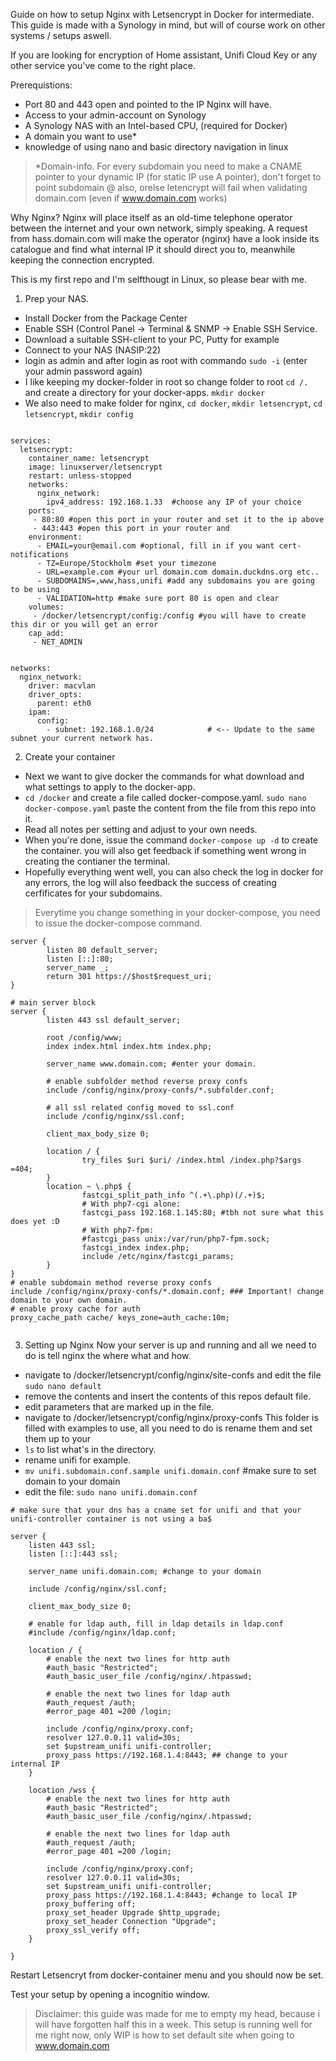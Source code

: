 Guide on how to setup Nginx with Letsencrypt in Docker for intermediate.
This guide is made with a Synology in mind, but will of course work on other systems / setups aswell.

If you are looking for encryption of Home assistant, Unifi Cloud Key or any other service you've come to the right place.

Prerequistions:
- Port 80 and 443 open and pointed to the IP Nginx will have.
- Access to your admin-account on Synology
- A Synology NAS with an Intel-based CPU, (required for Docker)
- A domain you want to use*
- knowledge of using nano and basic directory navigation in linux

> *Domain-info.
> For every subdomain you need to make a CNAME pointer to your dynamic IP (for static IP use A pointer), don't forget to point subdomain @ also, orelse letencrypt will fail when validating domain.com (even if www.domain.com works)

Why Nginx? 
Nginx will place itself as an old-time telephone operator between the internet and your own network, simply speaking.
A request from hass.domain.com will make the operator (nginx) have a look inside its catalogue and find what internal IP it should direct you to, meanwhile keeping the connection encrypted.

This is my first repo and I'm selfthougt in Linux, so please bear with me.

1. Prep your NAS.
- Install Docker from the Package Center
- Enable SSH (Control Panel -> Terminal & SNMP -> Enable SSH Service.
- Download a suitable SSH-client to your PC, Putty for example
- Connect to your NAS (NASIP:22)
- login as admin and after login as root with commando `sudo -i` (enter your admin password again)
- I like keeping my docker-folder in root so change folder to root `cd /.` and create a directory for your docker-apps. `mkdir docker`
- We also need to make folder for nginx, `cd docker`, `mkdir letsencrypt`, `cd letsencrypt`, `mkdir config`

```version: '2'

services:
  letsencrypt:
    container_name: letsencrypt
    image: linuxserver/letsencrypt
    restart: unless-stopped
    networks:
      nginx_network:
        ipv4_address: 192.168.1.33  #choose any IP of your choice
    ports:
     - 80:80 #open this port in your router and set it to the ip above
     - 443:443 #open this port in your router and 
    environment:
      - EMAIL=your@email.com #optional, fill in if you want cert-notifications
      - TZ=Europe/Stockholm #set your timezone
      - URL=example.com #your url domain.com domain.duckdns.org etc.. 
      - SUBDOMAINS=,www,hass,unifi #add any subdomains you are going to be using
      - VALIDATION=http #make sure port 80 is open and clear 
    volumes:
     - /docker/letsencrypt/config:/config #you will have to create this dir or you will get an error
    cap_add:
     - NET_ADMIN


networks:
  nginx_network:
    driver: macvlan
    driver_opts:
      parent: eth0
    ipam:
      config:
        - subnet: 192.168.1.0/24            # <-- Update to the same subnet your current network has.
```
2. Create your container
- Next we want to give docker the commands for what download and what settings to apply to the docker-app.
- `cd /docker` and create a file called docker-compose.yaml. `sudo nano docker-compose.yaml` paste the content from the file from this repo into it.
- Read all notes per setting and adjust to your own needs.
- When you're done, issue the command `docker-compose up -d` to create the container. you will also get feedback if something went wrong in creating the contianer the terminal.
- Hopefully everything went well, you can also check the log in docker for any errors, the log will also feedback the success of creating cerfificates for your subdomains.

>Everytime you change something in your docker-compose, you need to issue the docker-compose command.
```
server {
        listen 80 default_server;
        listen [::]:80;
        server_name _;
        return 301 https://$host$request_uri;
}

# main server block
server {
        listen 443 ssl default_server;

        root /config/www;
        index index.html index.htm index.php;

        server_name www.domain.com; #enter your domain.

        # enable subfolder method reverse proxy confs
        include /config/nginx/proxy-confs/*.subfolder.conf;

        # all ssl related config moved to ssl.conf
        include /config/nginx/ssl.conf;

        client_max_body_size 0;

        location / {
                try_files $uri $uri/ /index.html /index.php?$args =404;
        }
        location ~ \.php$ {
                fastcgi_split_path_info ^(.+\.php)(/.+)$;
                # With php7-cgi alone:
                fastcgi_pass 192.168.1.145:80; #tbh not sure what this does yet :D
                # With php7-fpm:
                #fastcgi_pass unix:/var/run/php7-fpm.sock;
                fastcgi_index index.php;
                include /etc/nginx/fastcgi_params;
        }
}
# enable subdomain method reverse proxy confs
include /config/nginx/proxy-confs/*.domain.conf; ### Important! change domain to your own domain. 
# enable proxy cache for auth
proxy_cache_path cache/ keys_zone=auth_cache:10m;


```
3. Setting up Nginx
Now your server is up and running and all we need to do is tell nginx the where what and how.
- navigate to /docker/letsencrypt/config/nginx/site-confs and edit the file `sudo nano default`
- remove the contents and insert the contents of this repos default file.
- edit parameters that are marked up in the file.
- navigate to /docker/letsencrypt/config/nginx/proxy-confs
This folder is filled with examples to use, all you need to do is rename them and set them up to your  
- `ls` to list what's in the directory. 
- rename unifi for example.
- `mv unifi.subdomain.conf.sample unifi.domain.conf` #make sure to set domain to your domain
- edit the file: `sudo nano unifi.domain.conf`
```
# make sure that your dns has a cname set for unifi and that your unifi-controller container is not using a ba$

server {
    listen 443 ssl;
    listen [::]:443 ssl;

    server_name unifi.domain.com; #change to your domain

    include /config/nginx/ssl.conf;

    client_max_body_size 0;

    # enable for ldap auth, fill in ldap details in ldap.conf
    #include /config/nginx/ldap.conf;

    location / {
        # enable the next two lines for http auth
        #auth_basic "Restricted";
        #auth_basic_user_file /config/nginx/.htpasswd;

        # enable the next two lines for ldap auth
        #auth_request /auth;
        #error_page 401 =200 /login;

        include /config/nginx/proxy.conf;
        resolver 127.0.0.11 valid=30s;
        set $upstream_unifi unifi-controller;
        proxy_pass https://192.168.1.4:8443; ## change to your internal IP
    }

    location /wss {
        # enable the next two lines for http auth
        #auth_basic "Restricted";
        #auth_basic_user_file /config/nginx/.htpasswd;

        # enable the next two lines for ldap auth
        #auth_request /auth;
        #error_page 401 =200 /login;

        include /config/nginx/proxy.conf;
        resolver 127.0.0.11 valid=30s;
        set $upstream_unifi unifi-controller;
        proxy_pass https://192.168.1.4:8443; #change to local IP
        proxy_buffering off;
        proxy_set_header Upgrade $http_upgrade;
        proxy_set_header Connection "Upgrade";
        proxy_ssl_verify off;
    }

}
```

Restart Letsencryt from docker-container menu
and you should now be set.

Test your setup by opening a incognitio window.

>Disclaimer: this guide was made for me to empty my head, because i will have forgotten half this in a week. This setup is running well for me right now, only WIP is how to set default site when going to www.domain.com
